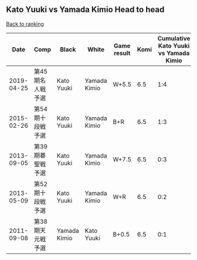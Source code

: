 ## Kato Yuuki vs Yamada Kimio Head to head

[Back to ranking](../../index.md)




| **Date** | **Comp** | **Black** | **White** | **Game result** | **Komi** | **Cumulative Kato Yuuki vs Yamada Kimio** | **Kato Yuuki streak** | **Yamada Kimio streak** | 
| --- | --- | --- | --- | --- | --- | --- | --- | --- |
| 2019-04-25 | 第45期名人戦予選 | Kato Yuuki | Yamada Kimio | W+5.5 | 6.5 | 1:4 | 0 | 1 | 
| 2015-02-26 | 第54期十段戦予選 | Kato Yuuki | Yamada Kimio | B+R | 6.5 | 1:3 | 1 | 0 | 
| 2013-09-05 | 第39期碁聖戦予選 | Kato Yuuki | Yamada Kimio | W+7.5 | 6.5 | 0:3 | 0 | 3 | 
| 2013-05-09 | 第52期十段戦予選 | Kato Yuuki | Yamada Kimio | W+R | 6.5 | 0:2 | 0 | 2 | 
| 2011-09-08 | 第38期天元戦予選 | Yamada Kimio | Kato Yuuki | B+0.5 | 6.5 | 0:1 | 0 | 1 |




